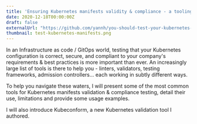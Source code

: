 ```yaml
---
title: 'Ensuring Kubernetes manifests validity & compliance - a tooling overview'
date: 2020-12-18T00:00:00Z
draft: false
externalUrl: "https://github.com/yannh/you-should-test-your-kubernetes-manifests/blob/main/cncf-berlin-meetup-20201218.pdf"
thumbnail: test-kubernetes-manifests.png
---
```


In an Infrastructure as code / GitOps world, testing that your Kubernetes configuration is correct,
secure, and compliant to your company's requirements &amp; best practices is more important than
ever. An increasingly large list of tools is there to help you - linters, validators, testing
frameworks, admission controllers... each working in subtly different ways.

To help you navigate these waters, I will present some of the most common tools for Kubernetes
manifests validation &amp; compliance testing, detail their use, limitations and provide some
usage examples.

I will also introduce Kubeconform, a new Kubernetes validation tool I authored.